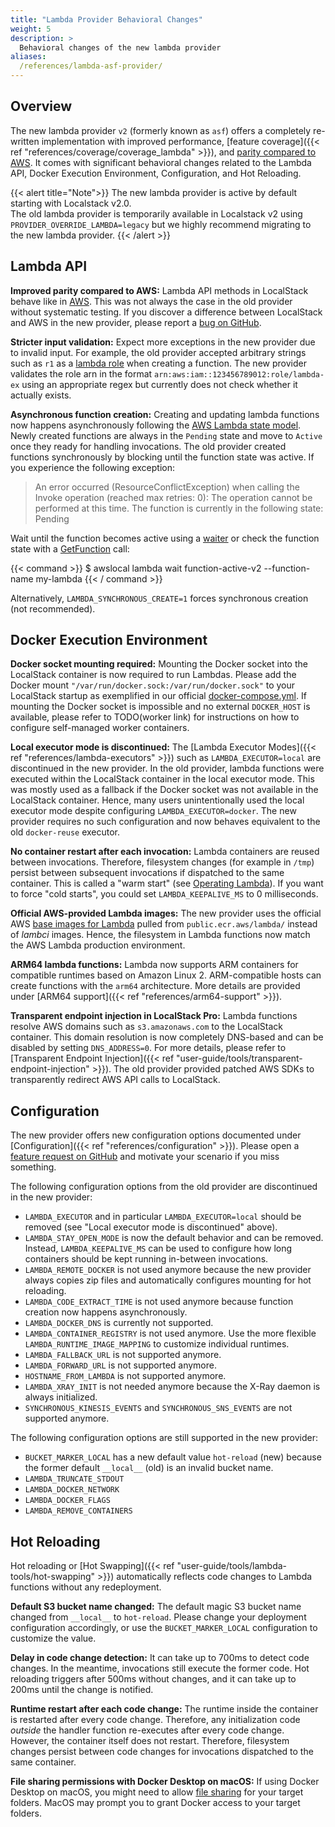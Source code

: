 ```yaml
---
title: "Lambda Provider Behavioral Changes"
weight: 5
description: >
  Behavioral changes of the new lambda provider
aliases:
  /references/lambda-asf-provider/
---
```


## Overview
The new lambda provider `v2` (formerly known as `asf`) offers a completely re-written implementation with improved performance, [feature coverage]({{< ref "references/coverage/coverage_lambda" >}}), and [parity compared to AWS](https://localstack.cloud/blog/2022-08-04-parity-explained/).
It comes with significant behavioral changes related to the
Lambda API,
Docker Execution Environment,
Configuration,
and Hot Reloading.

{{< alert title="Note">}}
The new lambda provider is active by default starting with Localstack&nbsp;v2.0.<br>
The old lambda provider is temporarily available in Localstack&nbsp;v2 using `PROVIDER_OVERRIDE_LAMBDA=legacy` but we highly recommend migrating to the new lambda provider.
{{< /alert >}}

## Lambda API

**Improved parity compared to AWS:**
Lambda API methods in LocalStack behave like in [AWS](https://docs.aws.amazon.com/lambda/latest/dg/API_Reference.html).
This was not always the case in the old provider without systematic testing.
If you discover a difference between LocalStack and AWS in the new provider, please report a [bug on GitHub](https://github.com/localstack/localstack/issues/new/choose).

**Stricter input validation:**
Expect more exceptions in the new provider due to invalid input.
For example, the old provider accepted arbitrary strings such as `r1` as a [lambda role](https://docs.aws.amazon.com/lambda/latest/dg/API_CreateFunction.html#SSS-CreateFunction-request-Role) when creating a function.
The new provider validates the role arn in the format `arn:aws:iam::123456789012:role/lambda-ex` using an appropriate regex but currently does not check whether it actually exists.

**Asynchronous function creation:**
Creating and updating lambda functions now happens asynchronously following the [AWS Lambda state model](https://aws.amazon.com/blogs/compute/tracking-the-state-of-lambda-functions/).
Newly created functions are always in the `Pending` state and move to `Active` once they ready for handling invocations.
The old provider created functions synchronously by blocking until the function state was active.
If you experience the following exception:
> An error occurred (ResourceConflictException) when calling the Invoke operation (reached max retries: 0):
The operation cannot be performed at this time.
The function is currently in the following state: Pending

Wait until the function becomes active using a [waiter](https://docs.aws.amazon.com/cli/latest/reference/lambda/wait/function-active-v2.html)
or check the function state with a [GetFunction](https://docs.aws.amazon.com/lambda/latest/dg/API_GetFunction.html) call:

{{< command >}}
$ awslocal lambda wait function-active-v2 --function-name my-lambda
{{< / command >}}

Alternatively, `LAMBDA_SYNCHRONOUS_CREATE=1` forces synchronous creation (not recommended).

## Docker Execution Environment

**Docker socket mounting required:**
Mounting the Docker socket into the LocalStack container is now required to run Lambdas.
Please add the Docker mount `"/var/run/docker.sock:/var/run/docker.sock"` to your LocalStack startup as exemplified in our official [docker-compose.yml](https://github.com/localstack/localstack/blob/master/docker-compose.yml).
If mounting the Docker socket is impossible and no external `DOCKER_HOST` is available, please refer to TODO(worker link) for instructions on how to configure self-managed worker containers.

**Local executor mode is discontinued:**
The [Lambda Executor Modes]({{< ref "references/lambda-executors" >}}) such as `LAMBDA_EXECUTOR=local` are discontinued in the new provider.
In the old provider, lambda functions were executed within the LocalStack container in the local executor mode.
This was mostly used as a fallback if the Docker socket was not available in the LocalStack container.
Hence, many users unintentionally used the local executor mode despite configuring `LAMBDA_EXECUTOR=docker`.
The new provider requires no such configuration and now behaves equivalent to the old `docker-reuse` executor.

**No container restart after each invocation:**
Lambda containers are reused between invocations.
Therefore, filesystem changes (for example in `/tmp`) persist between subsequent invocations if dispatched to the same container.
This is called a "warm start" (see [Operating Lambda](https://aws.amazon.com/blogs/compute/operating-lambda-performance-optimization-part-1/)).
If you want to force "cold starts", you could set `LAMBDA_KEEPALIVE_MS` to 0 milliseconds.

**Official AWS-provided Lambda images:**
The new provider uses the official AWS [base images for Lambda](https://docs.aws.amazon.com/lambda/latest/dg/runtimes-images.html) pulled from `public.ecr.aws/lambda/` instead of *lambci* images.
Hence, the filesystem in Lambda functions now match the AWS Lambda production environment.

**ARM64 lambda functions:**
Lambda now supports ARM containers for compatible runtimes based on Amazon Linux 2.
ARM-compatible hosts can create functions with the `arm64` architecture.
More details are provided under [ARM64 support]({{< ref "references/arm64-support" >}}).

**Transparent endpoint injection in LocalStack Pro:**
Lambda functions resolve AWS domains such as `s3.amazonaws.com` to the LocalStack container.
This domain resolution is now completely DNS-based and can be disabled by setting `DNS_ADDRESS=0`.
For more details, please refer to [Transparent Endpoint Injection]({{< ref "user-guide/tools/transparent-endpoint-injection" >}}).
The old provider provided patched AWS SDKs to transparently redirect AWS API calls to LocalStack.

## Configuration

The new provider offers new configuration options documented under [Configuration]({{< ref "references/configuration" >}}).
Please open a [feature request on GitHub](https://github.com/localstack/localstack/issues/new/choose) and motivate your scenario if you miss something.

The following configuration options from the old provider are discontinued in the new provider:
* `LAMBDA_EXECUTOR` and in particular `LAMBDA_EXECUTOR=local` should be removed (see "Local executor mode is discontinued" above).
* `LAMBDA_STAY_OPEN_MODE` is now the default behavior and can be removed. Instead, `LAMBDA_KEEPALIVE_MS` can be used to configure how long containers should be kept running in-between invocations.  
* `LAMBDA_REMOTE_DOCKER` is not used anymore because the new provider always copies zip files and automatically configures mounting for hot reloading.
* `LAMBDA_CODE_EXTRACT_TIME` is not used anymore because function creation now happens asynchronously.
* `LAMBDA_DOCKER_DNS` is currently not supported.
* `LAMBDA_CONTAINER_REGISTRY` is not used anymore. Use the more flexible `LAMBDA_RUNTIME_IMAGE_MAPPING` to customize individual runtimes.
* `LAMBDA_FALLBACK_URL` is not supported anymore.
* `LAMBDA_FORWARD_URL` is not supported anymore.
* `HOSTNAME_FROM_LAMBDA` is not supported anymore.
* `LAMBDA_XRAY_INIT` is not needed anymore because the X-Ray daemon is always initialized.
* `SYNCHRONOUS_KINESIS_EVENTS` and `SYNCHRONOUS_SNS_EVENTS` are not supported anymore.

The following configuration options are still supported in the new provider:
* `BUCKET_MARKER_LOCAL` has a new default value `hot-reload` (new) because the former default `__local__` (old) is an invalid bucket name.
* `LAMBDA_TRUNCATE_STDOUT`
* `LAMBDA_DOCKER_NETWORK`
* `LAMBDA_DOCKER_FLAGS`
* `LAMBDA_REMOVE_CONTAINERS`

## Hot Reloading

Hot reloading or [Hot Swapping]({{< ref "user-guide/tools/lambda-tools/hot-swapping" >}}) automatically reflects code changes to Lambda functions without any redeployment.

**Default S3 bucket name changed:**
The default magic S3 bucket name changed from `__local__` to `hot-reload`.
Please change your deployment configuration accordingly, or use the `BUCKET_MARKER_LOCAL` configuration to customize the value.

**Delay in code change detection:**
It can take up to 700ms to detect code changes.
In the meantime, invocations still execute the former code.
Hot reloading triggers after 500ms without changes, and it can take up to 200ms until the change is notified.

**Runtime restart after each code change:**
The runtime inside the container is restarted after every code change.
Therefore, any initialization code *outside* the handler function re-executes after every code change.
However, the container itself does not restart.
Therefore, filesystem changes persist between code changes for invocations dispatched to the same container.

**File sharing permissions with Docker Desktop on macOS:**
If using Docker Desktop on macOS, you might need to allow [file sharing](https://docs.docker.com/desktop/settings/mac/#file-sharing) for your target folders.
MacOS may prompt you to grant Docker access to your target folders.

